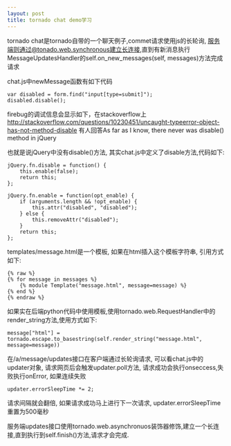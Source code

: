 ```yaml
---
layout: post
title: tornado chat demo学习
---
```


tornado chat是tornado自带的一个聊天例子,commet请求使用js的长轮询, 服务端则通过@tonado.web.synchronous建立长连接,直到有新消息执行MessageUpdatesHandler的self.on\_new\_messages(self, messages)方法完成请求

chat.js中newMessage函数有如下代码

	var disabled = form.find("input[type=submit]");
	disabled.disable();

firebug的调试信息会显示如下，在stackoverflow上<http://stackoverflow.com/questions/10230451/uncaught-typeerror-object-has-not-method-disable>
有人回答As far as I know, there never was disable() method in jQuery

也就是说jQuery中没有disable()方法, 其实chat.js中定义了disable方法,代码如下:

	jQuery.fn.disable = function() {
	    this.enable(false);
	    return this;
	};

	jQuery.fn.enable = function(opt_enable) {
	    if (arguments.length && !opt_enable) {
	        this.attr("disabled", "disabled");
	    } else {
	        this.removeAttr("disabled");
	    }
	    return this;
	};

templates/message.html是一个模板, 如果在html插入这个模板字符串, 引用方式如下:

	{% raw %}
	{% for message in messages %}
		{% module Template("message.html", message=message) %}				
	{% end %}
	{% endraw %}

如果实在后端python代码中使用模板,使用tornado.web.RequestHandler中的render_string方法,使用方式如下:

	message["html"] = tornado.escape.to_basestring(self.render_string("message.html", message=message))


在/a/message/updates接口在客户端通过长轮询请求, 可以看chat.js中的updater对象, 请求网页后会触发updater.poll方法, 请求成功会执行onseccess,失败执行onError, 如果连续失败

	updater.errorSleepTime *= 2;

请求间隔就会翻倍, 如果请求成功马上进行下一次请求, updater.errorSleepTime重置为500毫秒


服务端updates接口使用tornado.web.asynchronuos装饰器修饰,建立一个长连接,直到执行到self.finish()方法,请求才会完成.